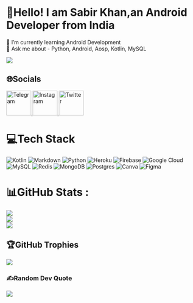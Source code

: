 # 💫Hello! I am Sabir Khan,an Android Developer from India
🌱 I’m currently learning Android Development <br />
💬 Ask me about - Python, Android, Aosp, Kotlin, MySQL <br />

[![](https://visitcount.itsvg.in/api?id=INFI-NIXEL&icon=9&color=3)](https://visitcount.itsvg.in)

## 🌐Socials
<a href="https://t.me/DevXStar">
  <img src="https://github.com/gauravghongde/social-icons/blob/master/PNG/Color/Telegram.png" alt="Telegram" title="Telegram" width="65" height="65" />
</a>

<a href="https://instagram.com/com.insta.sabir">
  <img src="https://github.com/gauravghongde/social-icons/blob/master/SVG/Color/Instagram.svg" alt="Instagram" title="Instagram" width="65" height="65" />
</a>


<a href="https://www.twitter.com/DevXStar">
  <img src="https://github.com/gauravghongde/social-icons/blob/master/PNG/Color/Twitter.png" alt="Twitter" title="Twitter" width="65" height="65" />
</a>


# 💻Tech Stack
![Kotlin](https://img.shields.io/badge/kotlin-%230095D5.svg?style=for-the-badge&logo=kotlin&logoColor=white) ![Markdown](https://img.shields.io/badge/markdown-%23000000.svg?style=for-the-badge&logo=markdown&logoColor=white) ![Python](https://img.shields.io/badge/python-3670A0?style=for-the-badge&logo=python&logoColor=ffdd54) ![Heroku](https://img.shields.io/badge/heroku-%23430098.svg?style=for-the-badge&logo=heroku&logoColor=white) ![Firebase](https://img.shields.io/badge/firebase-%23039BE5.svg?style=for-the-badge&logo=firebase) ![Google Cloud](https://img.shields.io/badge/Google%20Cloud-%234285F4.svg?style=for-the-badge&logo=google-cloud&logoColor=white) ![MySQL](https://img.shields.io/badge/mysql-%2300f.svg?style=for-the-badge&logo=mysql&logoColor=white) ![Redis](https://img.shields.io/badge/redis-%23DD0031.svg?style=for-the-badge&logo=redis&logoColor=white) ![MongoDB](https://img.shields.io/badge/MongoDB-%234ea94b.svg?style=for-the-badge&logo=mongodb&logoColor=white) ![Postgres](https://img.shields.io/badge/postgres-%23316192.svg?style=for-the-badge&logo=postgresql&logoColor=white) ![Canva](https://img.shields.io/badge/Canva-%2300C4CC.svg?style=for-the-badge&logo=Canva&logoColor=white) 	![Figma](https://img.shields.io/badge/figma-%23F24E1E.svg?style=for-the-badge&logo=figma&logoColor=white)
# 📊GitHub Stats :
![](https://github-readme-stats.vercel.app/api?username=DevXStar&theme=blue-green&hide_border=false&include_all_commits=true&count_private=false)<br/>
![](https://github-readme-streak-stats.herokuapp.com/?user=DevXStar&theme=blue-green&hide_border=false)<br/>
![](https://github-readme-stats.vercel.app/api/top-langs/?username=DevXStar&theme=blue-green&hide_border=false&include_all_commits=true&count_private=false&layout=compact)

## 🏆GitHub Trophies
![](https://github-trophies.vercel.app/?username=DevXStar&theme=darkhub&no-frame=true&no-bg=false&margin-w=4)

### ✍️Random Dev Quote
![](https://quotes-github-readme.vercel.app/api?type=horizontal&theme=dark)








